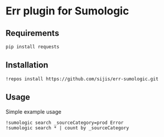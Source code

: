 Err plugin for Sumologic
===

Requirements
---
```
pip install requests
```

Installation
---
```
!repos install https://github.com/sijis/err-sumologic.git
```

Usage
---
Simple example usage

```
!sumologic search _sourceCategory=prod Error
!sumologic search * | count by _sourceCategory
```
